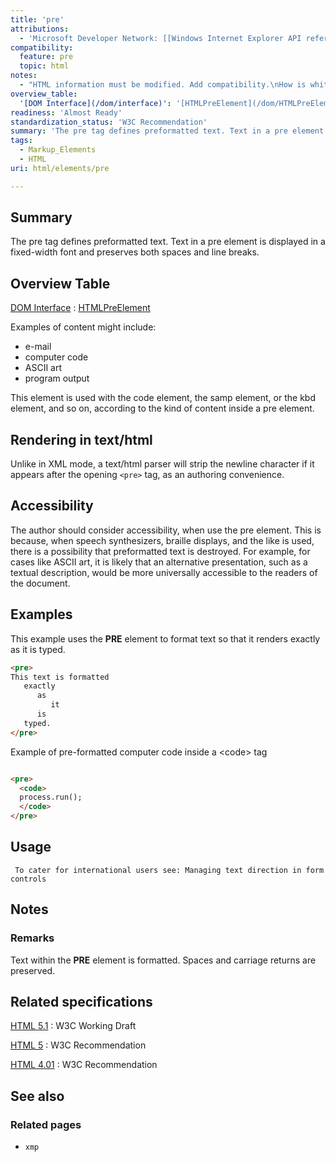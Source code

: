 ```yaml
---
title: 'pre'
attributions:
  - 'Microsoft Developer Network: [[Windows Internet Explorer API reference](http://msdn.microsoft.com/en-us/library/ie/hh828809%28v=vs.85%29.aspx) Article]'
compatibility:
  feature: pre
  topic: html
notes:
  - "HTML information must be modified. Add compatibility.\nHow is whitespace/escaping handled when a 'code' tag is inside a 'pre' tag?"
overview_table:
  '[DOM Interface](/dom/interface)': '[HTMLPreElement](/dom/HTMLPreElement)'
readiness: 'Almost Ready'
standardization_status: 'W3C Recommendation'
summary: 'The pre tag defines preformatted text. Text in a pre element is displayed in a fixed-width font and preserves both spaces and line breaks.'
tags:
  - Markup_Elements
  - HTML
uri: html/elements/pre

---
```

## Summary

The pre tag defines preformatted text. Text in a pre element is displayed in a fixed-width font and preserves both spaces and line breaks.

## Overview Table

[DOM Interface](/dom/interface)
:   [HTMLPreElement](/dom/HTMLPreElement)

Examples of content might include:

-   e-mail
-   computer code
-   ASCII art
-   program output

This element is used with the code element, the samp element, or the kbd element, and so on, according to the kind of content inside a pre element.

## Rendering in text/html

Unlike in XML mode, a text/html parser will strip the newline character if it appears after the opening `<pre>` tag, as an authoring convenience.

## Accessibility

The author should consider accessibility, when use the pre element. This is because, when speech synthesizers, braille displays, and the like is used, there is a possibility that preformatted text is destroyed. For example, for cases like ASCII art, it is likely that an alternative presentation, such as a textual description, would be more universally accessible to the readers of the document.

## Examples

This example uses the **PRE** element to format text so that it renders exactly as it is typed.

``` html
<pre>
This text is formatted
   exactly
      as
         it
      is
   typed.
</pre>
```

Example of pre-formatted computer code inside a \<code\> tag

``` html

<pre>
  <code>
  process.run();
  </code>
</pre>

```

## Usage

     To cater for international users see: Managing text direction in form controls

## Notes

### Remarks

Text within the **PRE** element is formatted. Spaces and carriage returns are preserved.

## Related specifications

[HTML 5.1](http://www.w3.org/TR/html51/grouping-content.html#the-pre-element)
:   W3C Working Draft

[HTML 5](http://www.w3.org/TR/html5/grouping-content.html#the-pre-element)
:   W3C Recommendation

[HTML 4.01](http://www.w3.org/TR/html401/struct/text.html#edef-PRE)
:   W3C Recommendation

## See also

### Related pages

-   `xmp`
